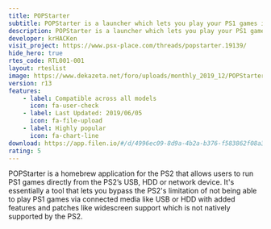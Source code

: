 ```yaml
---
title: POPStarter
subtitle: POPStarter is a launcher which lets you play your PS1 games in combination with $ony’s PS1 emulator for PS2 known as POPS
description: POPStarter is a launcher which lets you play your PS1 games in combination with $ony’s PS1 emulator for PS2 known as “POPS” or “SLBB-00001”
developer: krHACKen
visit_project: https://www.psx-place.com/threads/popstarter.19139/
hide_hero: true
rtes_code: RTL001-001
layout: rteslist
image: https://www.dekazeta.net/foro/uploads/monthly_2019_12/POPStarter-Betas-by-krHACKen.png.4398eb1570753a8eb098770d143dfd15.png
version: r13
features:
    - label: Compatible across all models
      icon: fa-user-check
    - label: Last Updated: 2019/06/05
      icon: fa-file-upload
    - label: Highly popular
      icon: fa-chart-line
download: https://app.filen.io/#/d/4996ec09-8d9a-4b2a-b376-f583862f08a3#b67rBAkIvxR5cw0xexxftwDqvdffPjmO
rating: 5
---
```


POPStarter is a homebrew application for the PS2 that allows users to run PS1 games directly from the PS2’s USB, HDD or network device. It's essentially a tool that lets you bypass the PS2's limitation of not being able to play PS1 games via connected media like USB or HDD with added features and patches like widescreen support which is not natively supported by the PS2.
